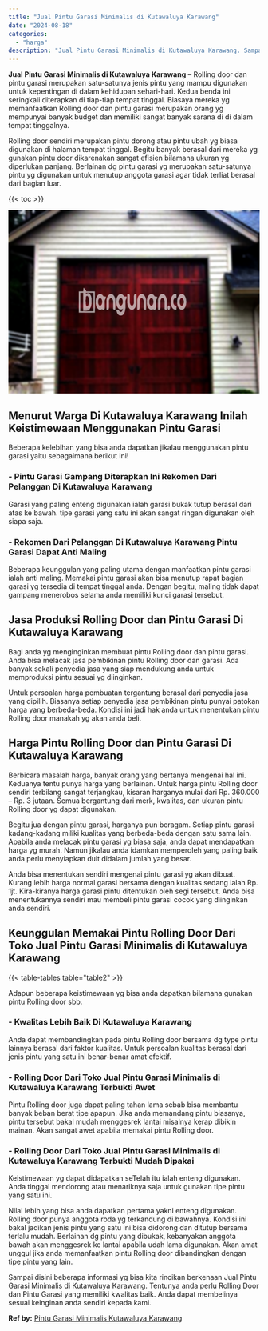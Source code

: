 ```yaml
---
title: "Jual Pintu Garasi Minimalis di Kutawaluya Karawang"
date: "2024-08-18"
categories: 
  - "harga"
description: "Jual Pintu Garasi Minimalis di Kutawaluya Karawang. Sampai disini beberapa informasi yg bisa kita rincikan berkenaan Jual Pintu Garasi Minimalis di Kutawaluy..."
---
```


**Jual Pintu Garasi Minimalis di Kutawaluya Karawang** – Rolling door dan pintu garasi merupakan satu-satunya jenis pintu yang mampu digunakan untuk kepentingan di dalam kehidupan sehari-hari. Kedua benda ini seringkali diterapkan di tiap-tiap tempat tinggal. Biasaya mereka yg memanfaatkan Rolling door dan pintu garasi merupakan orang yg mempunyai banyak budget dan memiliki sangat banyak sarana di di dalam tempat tinggalnya.

Rolling door sendiri merupakan pintu dorong atau pintu ubah yg biasa digunakan di halaman tempat tinggal. Begitu banyak berasal dari mereka yg gunakan pintu door dikarenakan sangat efisien bilamana ukuran yg diperlukan panjang. Berlainan dg pintu garasi yg merupakan satu-satunya pintu yg digunakan untuk menutup anggota garasi agar tidak terliat berasal dari bagian luar.

{{< toc >}}

![Jual Pintu Garasi Minimalis di Kutawaluya Karawang](/images/pintu-garasi-32.png)

## Menurut Warga Di Kutawaluya Karawang Inilah Keistimewaan Menggunakan Pintu Garasi

Beberapa kelebihan yang bisa anda dapatkan jikalau menggunakan pintu garasi yaitu sebagaimana berikut ini!

### \- Pintu Garasi Gampang Diterapkan Ini Rekomen Dari Pelanggan Di Kutawaluya Karawang

Garasi yang paling enteng digunakan ialah garasi bukak tutup berasal dari atas ke bawah. tipe garasi yang satu ini akan sangat ringan digunakan oleh siapa saja.

### \- Rekomen Dari Pelanggan Di Kutawaluya Karawang Pintu Garasi Dapat Anti Maling

Beberapa keunggulan yang paling utama dengan manfaatkan pintu garasi ialah anti maling. Memakai pintu garasi akan bisa menutup rapat bagian garasi yg tersedia di tempat tinggal anda. Dengan begitu, maling tidak dapat gampang menerobos selama anda memiliki kunci garasi tersebut.

## Jasa Produksi Rolling Door dan Pintu Garasi Di Kutawaluya Karawang

Bagi anda yg menginginkan membuat pintu Rolling door dan pintu garasi. Anda bisa melacak jasa pembikinan pintu Rolling door dan garasi. Ada banyak sekali penyedia jasa yang siap mendukung anda untuk memproduksi pintu sesuai yg diinginkan.

Untuk persoalan harga pembuatan tergantung berasal dari penyedia jasa yang dipilih. Biasanya setiap penyedia jasa pembikinan pintu punyai patokan harga yang berbeda-beda. Kondisi ini jadi hak anda untuk menentukan pintu Rolling door manakah yg akan anda beli.

## Harga Pintu Rolling Door dan Pintu Garasi Di Kutawaluya Karawang

Berbicara masalah harga, banyak orang yang bertanya mengenai hal ini. Keduanya tentu punya harga yang berlainan. Untuk harga pintu Rolling door sendiri terbilang sangat terjangkau, kisaran harganya mulai dari Rp. 360.000 – Rp. 3 jutaan. Semua bergantung dari merk, kwalitas, dan ukuran pintu Rolling door yg dapat digunakan.

Begitu jua dengan pintu garasi, harganya pun beragam. Setiap pintu garasi kadang-kadang miliki kualitas yang berbeda-beda dengan satu sama lain. Apabila anda melacak pintu garasi yg biasa saja, anda dapat mendapatkan harga yg murah. Namun jikalau anda idamkan memperoleh yang paling baik anda perlu menyiapkan duit didalam jumlah yang besar.

Anda bisa menentukan sendiri mengenai pintu garasi yg akan dibuat. Kurang lebih harga normal garasi bersama dengan kualitas sedang ialah Rp. 1jt. Kira-kiranya harga garasi pintu ditentukan oleh segi tersebut. Anda bisa menentukannya sendiri mau membeli pintu garasi cocok yang diinginkan anda sendiri.

## Keunggulan Memakai Pintu Rolling Door Dari Toko Jual Pintu Garasi Minimalis di Kutawaluya Karawang

{{< table-tables table="table2" >}}

Adapun beberapa keistimewaan yg bisa anda dapatkan bilamana gunakan pintu Rolling door sbb.

### \- Kwalitas Lebih Baik Di Kutawaluya Karawang

Anda dapat membandingkan pada pintu Rolling door bersama dg type pintu lainnya berasal dari faktor kualitas. Untuk persoalan kualitas berasal dari jenis pintu yang satu ini benar-benar amat efektif.

### \- Rolling Door Dari Toko Jual Pintu Garasi Minimalis di Kutawaluya Karawang Terbukti Awet

Pintu Rolling door juga dapat paling tahan lama sebab bisa membantu banyak beban berat tipe apapun. Jika anda memandang pintu biasanya, pintu tersebut bakal mudah menggesrek lantai misalnya kerap dibikin mainan. Akan sangat awet apabila memakai pintu Rolling door.

### \- Rolling Door Dari Toko Jual Pintu Garasi Minimalis di Kutawaluya Karawang Terbukti Mudah Dipakai

Keistimewaan yg dapat didapatkan seTelah itu ialah enteng digunakan. Anda tinggal mendorong atau menariknya saja untuk gunakan tipe pintu yang satu ini.

Nilai lebih yang bisa anda dapatkan pertama yakni enteng digunakan. Rolling door punya anggota roda yg terkandung di bawahnya. Kondisi ini bakal jadikan jenis pintu yang satu ini bisa didorong dan ditutup bersama terlalu mudah. Berlainan dg pintu yang dibukak, kebanyakan anggota bawah akan menggesrek ke lantai apabila udah lama digunakan. Akan amat unggul jika anda memanfaatkan pintu Rolling door dibandingkan dengan tipe pintu yang lain.

Sampai disini beberapa informasi yg bisa kita rincikan berkenaan Jual Pintu Garasi Minimalis di Kutawaluya Karawang. Tentunya anda perlu Rolling Door dan Pintu Garasi yang memiliki kwalitas baik. Anda dapat membelinya sesuai keinginan anda sendiri kepada kami.

**Ref by:** [Pintu Garasi Minimalis Kutawaluya Karawang](https://id.wikipedia.org/wiki/Pintu)
